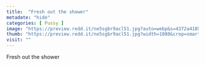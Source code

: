 ```yaml
---
title:  "Fresh out the shower"
metadate: "hide"
categories: [ Pussy ]
image: "https://preview.redd.it/ne5sgbr9acl51.jpg?auto=webp&s=4372a418536aa9fea8c3ef13368109cbda01c26b"
thumb: "https://preview.redd.it/ne5sgbr9acl51.jpg?width=1080&crop=smart&auto=webp&s=5cbd8c0afb15898eb5a773335904d15d2a49ddb3"
visit: ""
---
```

Fresh out the shower

